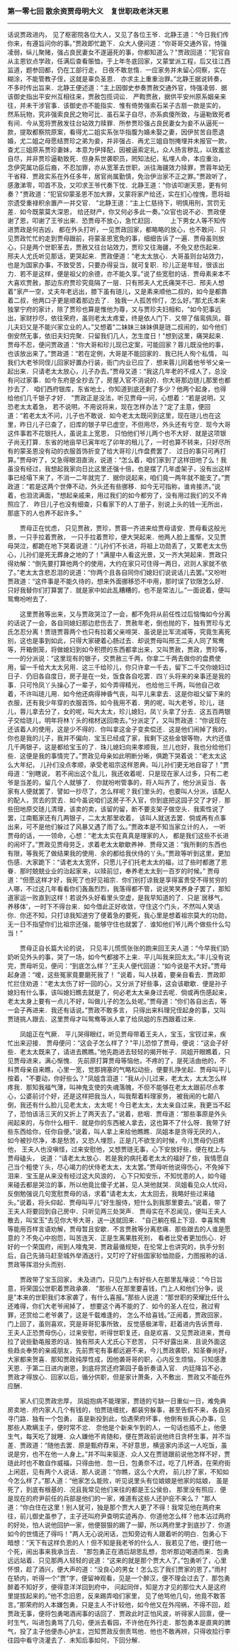 ### 第一零七回 散余资贾母明大义　复世职政老沐天恩
----
    




话说贾政进内，    见了枢密院各位大人，又见了各位王爷．北静王道：“今日我们传你来，有遵旨问你的事。”贾政即忙跪下．众大人便问道：“你哥哥交通外官，恃强凌弱，纵儿聚赌，强占良民妻女不遂逼死的事，你都知道么？"贾政回道：“犯官自从主恩钦点学政，任满后查看赈恤，于上年冬底回家，又蒙堂派工程，后又往江西监道，题参回都，仍在工部行走，    日夜不敢怠惰．一应家务并未留心伺察，实在糊涂，不能管教子侄，这就是辜负圣恩．    亦求主上重重治罪。”北静王据说转奏，不多时传出旨来．北静王便述道：“主上因御史参奏贾赦交通外官，恃强凌弱．据该御史指出平安州互相往来，贾赦包揽词讼．    严鞫贾赦，据供平安州原系姻亲来往，并未干涉官事．该御史亦不能指实．惟有倚势强索石呆子古扇一款是实的，    然系玩物，究非强索良民之物可比．虽石呆子自尽，亦系疯傻所致，与逼勒致死者有间．今从宽将贾赦发往台站效力赎罪．所参贾珍强占良民妻女为妾不从逼死一款，提取都察院原案，看得尤二姐实系张华指腹为婚未娶之妻，因伊贫苦自愿退婚，尤二姐之母愿结贾珍之弟为妾，并非强占．再尤三姐自刎掩埋并未报官一款，查尤三姐原系贾珍妻妹，本意为伊择配，因被逼索定礼，众人扬言秽乱，以致羞忿自尽，并非贾珍逼勒致死．但身系世袭职员，罔知法纪，私埋人命，本应重治，    念伊究属功臣后裔，不忍加罪，亦从宽革去世职，派往海疆效力赎罪，贾蓉年幼无干省释．贾政实系在外任多年，居官尚属勤慎，免治伊治家不正之罪。”贾政听了，感激涕零，叩首不及，又叩求王爷代奏下忱．北静王道：“你该叩谢天恩，更有何奏？"贾政道：“犯官仰蒙圣恩不加大罪，又蒙将家产给还，实在扪心惶愧，愿将祖宗遗受重禄积余置产一并交官．    "北静王道：“主上仁慈待下，明慎用刑，赏罚无差．如今既蒙莫大深恩，    给还财产，你又何必多此一奏。”众官也说不必．贾政便谢了恩，叩谢了王爷出来．恐贾母不放心，急忙赶回．
　　上下男女人等不知传进贾政是何吉凶，    都在外头打听，一见贾政回家，都略略的放心，也不敢问．只见贾政忙忙的走到贾母跟前，将蒙圣恩宽免的事，细细告诉了一遍．贾母虽则放心，只是两个世职革去，贾赦又往台站效力，贾珍又往海疆，不免又悲伤起来．    邢夫人尤氏听见那话，更哭起来．贾政便道：“老太太放心．大哥虽则台站效力，也是为国家办事，不致受苦，只要办得妥当，就可复职．珍儿正是年轻，很该出力．若不是这样，便是祖父的余德，亦不能久享。”说了些宽慰的话．贾母素来本不大喜欢贾赦，那边东府贾珍究竟隔了一层．只有邢夫人尤氏痛哭不已．邢夫人想着"家产一空，丈夫年老远出，膝下虽有琏儿，又是素来顺他二叔的，如今是都靠着二叔，他两口子更是顺着那边去了．    独我一人孤苦伶仃，怎么好。”那尤氏本来独掌宁府的家计，除了贾珍也算是惟他为尊，又与贾珍夫妇相和，"如今犯事远出，家财抄尽，依往荣府，虽则老太太疼爱，终是依人门下．又带了偕鸾佩凤，蓉儿夫妇又是不能兴家立业的人。”又想着"二妹妹三妹妹俱是琏二叔闹的，如今他们倒安然无事，依旧夫妇完聚．只留我们几人，怎生度日！"想到这里，痛哭起来．贾母不忍，便问贾政道：“你大哥和珍儿现已定案，可能回家？蓉儿既没他的事，也该放出来了。”贾政道：“若在定例，大哥是不能回家的．我已托人徇个私情，    叫我们大老爷同侄儿回家好置办行装，衙门内业已应了．想来蓉儿同着他爷爷父亲一起出来．只请老太太放心，儿子办去。”贾母又道：“我这几年老的不成人了，总没有问过家事．如今东府是全抄去了，房屋入官不消说的．你大哥那边琏儿那里也都抄去了．    咱们西府银库，东省地土，你知道到底还剩了多少？他两个起身，也得给他们几千银子才好．    "贾政正是没法，听见贾母一问，心想着：“若是说明，又恐老太太着急，    若不说明，不用说将来，现在怎样办法？"定了主意，便回道：“若老太太不问，儿子也不敢说．如今老太太既问到这里，现在琏儿也在这里，昨日儿子已查了，旧库的银子早已虚空，不但用尽，外头还有亏空．现今大哥这件事若不花银托人，虽说主上宽恩，    只怕他们爷儿两个也不大好．就是这项银子尚无打算．东省的地亩早已寅年吃了卯年的租儿了，一时也算不转来，只好尽所有的蒙圣恩没有动的衣服首饰折变了给大哥珍儿作盘费罢了．    过日的事只可再打算。”贾母听了，又急得眼泪直淌，说道：“怎么着，咱们家到了这样田地了么！我虽没有经过，我想起我家向日比这里还强十倍，也是摆了几年虚架子，没有出这样事已经塌下来了，不消一二年就完了．据你说起来，咱们竟一两年就不能支了。”贾政道：“若是这两个世俸不动，外头还有些挪移．如今无可指称，谁肯接济。”说着，也泪流满面，"想起亲戚来，用过我们的如今都穷了，没有用过我们的又不肯照应了．    昨日儿子也没有细查，只看家下的人丁册子，别说上头的钱一无所出，那底下的人也养不起许多。”

　　贾母正在忧虑，    只见贾赦，贾珍，贾蓉一齐进来给贾母请安．贾母看这般光景，一只手拉着贾赦，    一只手拉着贾珍，便大哭起来．他两人脸上羞惭，又见贾母哭泣，都跪在地下哭着说道：“儿孙们不长进，将祖上功勋丢了，又累老太太伤心，儿孙们是死无葬身之地的了！"满屋中人看这光景，又一齐大哭起来．贾政只得劝解：“倒先要打算他两个的使用，大约在家只可住得一两日，迟则人家就不依了。”老太太含悲忍泪的说道：“你两个且各自同你们媳妇们说说话儿去罢。”又吩咐贾政道：“这件事是不能久待的，想来外面挪移恐不中用，那时误了钦限怎么好．只好我替你们打算罢了．就是家中如此乱糟糟的，也不是常法儿。”一面说着，便叫鸳鸯吩咐去了．

　　这里贾赦等出来，又与贾政哭泣了一会，都不免将从前任性过后恼悔如今分离的话说了一会，各自同媳妇那边悲伤去了．贾赦年老，倒也抛的下，独有贾珍与尤氏怎忍分离！贾琏贾蓉两个也只有拉着父亲啼哭．虽说是比军流减等，究竟生离死别，这也是事到如此，只得大家硬着心肠过去．却说贾母叫邢王二夫人同了鸳鸯等，开箱倒笼，将做媳妇到如今积攒的东西都拿出来，又叫贾赦，贾政，贾珍等，一一的分派说：“这里现有的银子，交贾赦三千两，你拿二千两去做你的盘费使用，留一千给大太太另用．这三千给珍儿，你只许拿一千去，留下二千交你媳妇过日子．仍旧各自度日，房子是在一处，饭食各自吃罢．四丫头将来的亲事还是我的事．只可怜凤丫头操心了一辈子，如今弄得精光，    也给他三千两，叫他自己收着，不许叫琏儿用．如今他还病得神昏气丧，叫平儿来拿去．这是你祖父留下来的衣服，还有我少年穿的衣服首饰，如今我用不着．男的呢，叫大老爷，珍儿，琏儿，蓉儿拿去分了，女的呢，叫大太太，珍儿媳妇，凤丫头拿了分去．这五百两银子交给琏儿，明年将林丫头的棺材送回南去。”分派定了，又叫贾政道：“你说现在还该着人的使用，这是少不得的．你叫拿这金子变卖偿还．这是他们闹掉了我的，    你也是我的儿子，我并不偏向．宝玉已经成了家，我剩下这些金银等物，大约还值几千两银子，这是都给宝玉的了．珠儿媳妇向来孝顺我，兰儿也好，我也分给他们些．这便是我的事情完了。”贾政见母亲如此明断分晰，俱跪下哭着说：“老太太这么大年纪，    儿孙们没点孝顺，承受老祖宗这样恩典，叫儿孙们更无地自容了！"贾母道：“别瞎说，    若不闹出这个乱儿，我还收着呢．只是现在家人过多，只有二老爷是当差的，留几个人就够了．    你就吩咐管事的，将人叫齐了，他分派妥当．各家有人便就罢了．譬如一抄尽了，怎么样呢？我们里头的，也要叫人分派，该配人的配人，赏去的赏去．如今虽说咱们这房子不入官，你到底把这园子交了才好．那些田地原交琏儿清理，该卖的卖，该留的留，断不要支架子做空头．我索性说了罢，江南甄家还有几两银子，二太太那里收着，    该叫人就送去罢．倘或再有点事出来，可不是他们躲过了风暴又遇了雨了么。”贾政本是不知当家立计的人，    一听贾母的话，一一领命，心想：“老太太实在真真是理家的人，    都是我们这些不长进的闹坏了。”贾政见贾母劳乏，求着老太太歇歇养神．贾母又道：“我所剩的东西也有限，等我死了做结果我的使用．余的都给我伏侍的丫头。”贾政等听到这里，更加伤感．大家跪下：“请老太太宽怀，只愿儿子们托老太太的福，过了些时都邀了恩眷．那时兢兢业业的治起家来，以赎前愆，奉养老太太到一百岁的时候。”    贾母道：“但愿这样才好，我死了也好见祖宗．你们别打谅我是享得富贵受不得贫穷的人哪，不过这几年看看你们轰轰烈烈，我落得都不管，说说笑笑养身子罢了，那知道家运一败直到这样！若说外头好看里头空虚，是我早知道的了．只是`居移气，养移体'，一时下不得台来．如今借此正好收敛，守住这个门头，不然叫人笑话你．你还不知，只打谅我知道穷了便着急的要死，我心里是想着祖宗莫大的功勋，无一日不指望你们比祖宗还强，能够守住也就罢了．谁知他们爷儿两个做些什么勾当！”

　　贾母正自长篇大论的说，    只见丰儿慌慌张张的跑来回王夫人道：“今早我们奶奶听见外头的事，哭了一场，如今气都接不上来．平儿叫我来回太太。”丰儿没有说完，贾母听见，便问：“到底怎么样？"王夫人便代回道：“如今说是不大好。”贾母起身道：“嗳，这些冤家竟要磨死我了！    "说着，叫人扶着，要亲自看去．贾政即忙拦住劝道：“老太太伤了好一回的心，又分派了好些事，这会该歇歇．便是孙子媳妇有什么事，该叫媳妇瞧去就是了，何必老太太亲身过去呢．倘或再伤感起来，老太太身上要有一点儿不好，叫做儿子的怎么处呢。”贾母道：“你们各自出去，等一会子再进来．我还有话说。”贾政不敢多言，    只得出来料理兄侄起身的事，又叫贾琏挑人跟去．这里贾母才叫鸳鸯等派人拿了给凤姐的东西跟着过来．

　　凤姐正在气厥．    平儿哭得眼红，听见贾母带着王夫人，宝玉，宝钗过来，疾忙出来迎接．    贾母便问：“这会子怎么样了？"平儿恐惊了贾母，便说：“这会子好些．老太太既来了，请进去瞧瞧。”他先跑进去轻轻的揭开帐子．凤姐开眼瞧着，只见贾母进来，满心惭愧．    先前原打算贾母等恼他，不疼的了，是死活由他的，不料贾母亲自来瞧，心里一宽，觉那拥塞的气略松动些，便要扎挣坐起．贾母叫平儿按着，"不要动，你好些么？"凤姐含泪道：“我从小儿过来，老太太，太太怎么样疼我．那知我福气薄，叫神鬼支使的失魂落魄，不但不能够在老太太跟前尽点孝心，公婆前讨个好，还是这样把我当人，叫我帮着料理家务，    被我闹的七颠八倒，我还有什么脸儿见老太太，太太呢！今日老太太，太太亲自过来，我更当不起了，恐怕该活三天的又折上了两天去了。”说着，悲咽．贾母道：“那些事原是外头闹起来的，与你什么相干．就是你的东西被人拿去，这也算不了什么呀．我带了好些东西给你，任你自便。”说着，叫人拿上来给他瞧瞧．凤姐本是贪得无厌的人，    如今被抄尽净，本是愁苦，又恐人埋怨，正是几不欲生的时候，今儿贾母仍旧疼他，    王夫人也没嗔怪，过来安慰他，又想贾琏无事，心下安放好些，便在枕上与贾母磕头，    说道：“请老太太放心．若是我的病托着老太太的福好了些，我情愿自己当个粗使丫头，尽心竭力的伏侍老太太，太太罢。”贾母听他说得伤心，不免掉下泪来．宝玉是从来没有经过这大风浪的，    心下只知安乐，不知忧患的人，如今碰来碰去都是哭泣的事，所以他竟比傻子尤甚，见人哭他就哭．凤姐看见众人忧闷，反倒勉强说几句宽慰贾母的话，求着"请老太太，太太回去，我略好些过来磕头。”说着，将头仰起．贾母叫平儿"好生服侍，短什么到我那里要去。”说着，带了王夫人将要回到自己房中．只听见两三处哭声．    贾母实在不忍闻见，便叫王夫人散去，叫宝玉"去见你大爷大哥，送一送就回来．    "自己躺在榻上下泪．幸喜鸳鸯等能用百样言语劝解，贾母暂且安歇．不言贾赦等分离悲痛．那些跟去的人谁是愿意的？不免心中抱怨，叫苦连天．正是生离果胜死别，    看者比受者更加伤心．好好的一个荣国府，闹到人嚎鬼哭．贾政最循规矩，在伦常上也讲究的，执手分别后，自己先骑马赶至城外举酒送行，又叮咛了好些国家轸恤勋臣，力图报称的话．贾政等挥泪分头而别．

　　贾政带了宝玉回家，    未及进门，只见门上有好些人在那里乱嚷说：“今日旨意，将荣国公世职着贾政承袭．    "那些人在那里要喜钱，门上人和他们分争，说是"本来的世职我们本家袭了，有什么喜报。”那些人说道：“那世职的荣耀比任什么还难得，你们大老爷闹掉了，    想要这个再不能的了．如今的圣人在位，赦过宥罪，还赏给二老爷袭了，这是千载难逢的，    怎么不给喜钱。”正闹着，贾政回家，门上回了，虽则喜欢，究是哥哥犯事所致，    反觉感极涕零，赶着进内告诉贾母．王夫人正恐贾母伤心，过来安慰，听得世职复还，自是欢喜．又见贾政进来，贾母拉了说些勤黾报恩的话．独有邢夫人尤氏心下悲苦，    只不好露出来．且说外面这些趋炎奉势的亲戚朋友，先前贾宅有事都远避不来，今儿贾政袭职，知圣眷尚好，大家都来贺喜．那知贾政纯厚性成，因他袭哥哥的职，心内反生烦恼，    只知感激天恩．于第二日进内谢恩，到底将赏还府第园子备折奏请入官．    内廷降旨不必，贾政才得放心．回家以后，循分供职，但是家计萧条，入不敷出．贾政又不能在外应酬．

　　家人们见贾政忠厚，    凤姐抱病不能理家，贾琏的亏缺一日重似一日，难免典房卖地．府内家人几个有钱的，怕贾琏缠扰，都装穷躲事，甚至告假不来，各自另寻门路．独有一个包勇，    虽是新投到此，恰遇荣府坏事，他倒有些真心办事，见那些人欺瞒主子，便时常不忿．    奈他是个新来乍到的人，一句话也插不上，他便生气，每天吃了就睡．众人嫌他不肯随和，便在贾政前说他终日贪杯生事，并不当差．贾政道：“随他去罢．原是甄府荐来，不好意思，横竖家内添这一人吃饭，虽说是穷，也不在他一人身上。”并不叫来驱逐．众人又在贾琏跟前说他怎样不好，贾琏此时也不敢自作威福，只得由他．忽一日，包勇奈不过，吃了几杯酒，在荣府街上闲逛，见有两个人说话．那人说道：“你瞧，这么个大府，    前儿抄了家，不知如今怎么样了。”那人道：“他家怎么能败，听见说里头有位娘娘是他家的姑娘，    虽是死了，到底有根基的．况且我常见他们来往的都是王公侯伯，    那里没有照应．便是现在的府尹前任的兵部是他们的一家，难道有这些人还护庇不来么？    "那人道：“你白住在这里！别人犹可，独是那个贾大人更了不得！我常见他在两府来往，前儿御史虽参了，主子还叫府尹查明实迹再办．你道他怎么样？他本沾过两府的好处，怕人说他回护一家，他便狠狠的踢了一脚，所以两府里才到底抄了．你道如今的世情还了得吗！"两人无心说闲话，岂知旁边有人跟着听的明白．包勇心下暗想：“天下有这样负恩的人！但不知是我老爷的什么人．我若见了他，便打他一个死，闹出事来我承当去．    "那包勇正在酒后胡思乱想，忽听那边喝道而来．包勇远远站着．只见那两人轻轻的说道：“这来的就是那个贾大人了。”包勇听了，心里怀恨，趁了酒兴，便大声的道：“没良心的男女！怎么忘了我们贾家的恩了。”雨村在轿内，听得一个"贾"字，便留神观看，见是一个醉汉，便不理会过去了．那包勇醉着不知好歹，便得意洋洋回到府中，    问起同伴，知是方才见的那位大人是这府里提拔起来的。”他不念旧恩，反来踢弄咱们家里，    见了他骂他几句，他竟不敢答言。”那荣府的人本嫌包勇，只是主人不计较他，如今他又在外闯祸，不得不回，趁贾政无事，便将包勇喝酒闹事的话回了．贾政此时正怕风波，听得家人回禀，便一时生气，叫进包勇骂了几句，便派去看园，不许他在外行走．那包勇本是直爽的脾气，投了主子他便赤心护主，岂知贾政反倒责骂他．他也不敢再辨，只得收拾行李往园中看守浇灌去了．未知后事如何，下回分解．